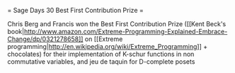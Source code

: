 = Sage Days 30 Best First Contribution Prize =

Chris Berg and Francis won the Best First Contribution Prize ([[Kent Beck's book|http://www.amazon.com/Extreme-Programming-Explained-Embrace-Change/dp/0321278658]] on [[Extreme programming|http://en.wikipedia.org/wiki/Extreme_Programming]] + chocolates) for their implementation of K-schur functions in non commutative variables, and jeu de taquin for D-complete posets
